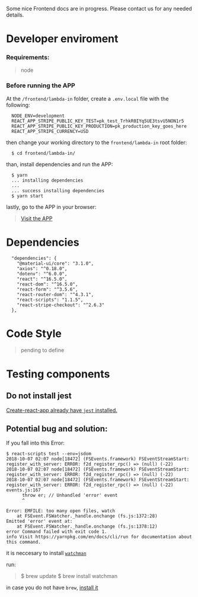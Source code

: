 Some nice Frontend docs are in progress.
Please contact us for any needed details.

# Developer enviroment

### Requirements:

> node

### Before running the APP

At the `/frontend/lambda-in` folder, create a `.env.local` file with the following:

```
  NODE_ENV=development
  REACT_APP_STRIPE_PUBLIC_KEY_TEST=pk_test_TrhkR0IYq5UE3tsvU5NON1r5
  REACT_APP_STRIPE_PUBLIC_KEY_PRODUCTION=pk_production_key_goes_here
  REACT_APP_STRIPE_CURRENCY=USD
```

then change your working directory to the `frontend/lambda-in` root folder:

```
  $ cd frontend/lambda-in/
```

than, install dependencies and run the APP:

```
  $ yarn
  ... installing dependencies
  ...
  ... success installing dependencies
  $ yarn start
```

lastly, go to the APP in your browser:

> [Visit the APP](http://localhost:3000/)

# Dependencies

```
  "dependencies": {
    "@material-ui/core": "3.1.0",
    "axios": "^0.18.0",
    "dotenv": "^6.0.0",
    "react": "^16.5.0",
    "react-dom": "^16.5.0",
    "react-form": "^3.5.6",
    "react-router-dom": "^4.3.1",
    "react-scripts": "1.1.5",
    "react-stripe-checkout": "^2.6.3"
  },
```

# Code Style

> pending to define

# Testing components

## Do not install jest

[Create-react-app already have `jest` installed.](https://github.com/facebook/create-react-app/blob/master/packages/react-scripts/template/README.md#running-tests)

## Potential bug and solution:

If you fall into this Error:

```
$ react-scripts test --env=jsdom
2018-10-07 02:07 node[18472] (FSEvents.framework) FSEventStreamStart: register_with_server: ERROR: f2d_register_rpc() => (null) (-22)
2018-10-07 02:07 node[18472] (FSEvents.framework) FSEventStreamStart: register_with_server: ERROR: f2d_register_rpc() => (null) (-22)
2018-10-07 02:07 node[18472] (FSEvents.framework) FSEventStreamStart: register_with_server: ERROR: f2d_register_rpc() => (null) (-22)
events.js:167
      throw er; // Unhandled 'error' event
      ^

Error: EMFILE: too many open files, watch
    at FSEvent.FSWatcher._handle.onchange (fs.js:1372:28)
Emitted 'error' event at:
    at FSEvent.FSWatcher._handle.onchange (fs.js:1378:12)
error Command failed with exit code 1.
info Visit https://yarnpkg.com/en/docs/cli/run for documentation about this command.
```

it is neccesary to install [`watchman`](https://facebook.github.io/watchman/docs/install.html)

run:

> $ brew update
> $ brew install watchman

in case you do not have `brew`, [install it](https://docs.brew.sh/Installation)
